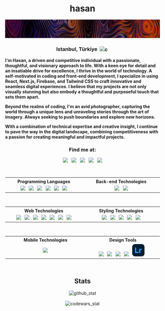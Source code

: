 <!-- <h1 align="center">Hello there, Hasan here</h1>-->
<h1 align="center">hasan</h1>
<p align="center">
<picture>
 <img src="https://github.com/bitterkofte/bitterkofte/blob/main/cropped2-wave2.gif" height="60" />
</picture>
</p>

<h3 align="center">
 Istanbul, Türkiye 
 <img align="center" src="https://em-content.zobj.net/thumbs/120/google/350/flag-turkey_1f1f9-1f1f7.png" alt="c" width="20" height="20"/>
󠁩󠁮󠁴󠁲󠁿</h3>

<p align="justify" weight="bold">
 <strong>
  <p>
   I'm Hasan, a driven and competitive individual with a passionate, thoughtful, and visionary approach to life. With a keen eye for detail and an insatiable drive for excellence, I thrive in the world of technology. A self-motivated in coding and front-end development, I specialize in using React, Next.js, Firebase, and Tailwind CSS to craft innovative and seamless digital experiences. I believe that my projects are not only visually stunning but also embody a thoughtful and purposeful touch that sets them apart.
  </p>
  <p>
   Beyond the realms of coding, I'm an avid photographer, capturing the world through a unique lens and unraveling stories through the art of imagery. Always seeking to push boundaries and explore new horizons.
  </p>
  <p>
   With a combination of technical expertise and creative insight, I continue to pave the way in the digital landscape, combining competitiveness with a passion for creating meaningful and impactful projects.
  </p>

 </strong>
</p>

<div align="center">
<h3>Find me at:</h3>
<a href="mailto:hasantalhahtc@gmail.com"><picture><img src="https://github.com/bitterkofte/bitterkofte/assets/35665454/b9fe6a18-3cf1-4b41-9a5b-f08656375e25" width="40" /></picture></a>
 
<a href="https://linkedin.com/in/hasantalhacelik"><img src="https://skillicons.dev/icons?i=linkedin" width="40" /></a>
 
<a href="https://stackoverflow.com/users/21045770"><img src="https://skillicons.dev/icons?i=stackoverflow" width="40" /></a>
 
<a href="https://www.codewars.com/users/bitterkofte"><picture title="Code Wars"><img src="https://github.com/bitterkofte/bitterkofte/assets/35665454/a56d7b7e-af40-4c8a-9b90-6d2452ad1dfc" width="40"/></picture></a>
 
<a href="https://leetcode.com/bitterkofte/"><picture title="LeetCode"><img src="https://github.com/bitterkofte/bitterkofte/assets/35665454/fa042ea4-ae27-4cf6-b75f-b87e159404e8" width="40"/></picture></a>
</div>

<!-- 
<h3 align="left">Programming Languages:</h3>
<picture title="JavaScript">
 <img src="https://skillicons.dev/icons?i=js" width="40" />
</picture>
 
<picture title="TypeScript">
 <img src="https://skillicons.dev/icons?i=ts" width="40" />
</picture>
 
<picture title="C">
 <img src="https://skillicons.dev/icons?i=c" width="40" />
</picture>
 
<picture title="Python">
 <img src="https://skillicons.dev/icons?i=python" width="40" />
</picture>
 
<picture title="C++">
 <img src="https://skillicons.dev/icons?i=cpp" width="40" />
</picture>
 
<picture title="Matlab">
 <img src="https://skillicons.dev/icons?i=matlab" width="40" />
</picture>

<br>

<h3 align="left">Web Technologies:</h3>
<picture title="React">
 <img src="https://skillicons.dev/icons?i=react" width="40" />
</picture>
 
<picture title="Nextjs">
 <img src="https://skillicons.dev/icons?i=nextjs" width="40" />
</picture>
 
<picture title="Redux">
 <img src="https://skillicons.dev/icons?i=redux" width="40" />
</picture>
 
<picture title="Firebase">
 <img src="https://skillicons.dev/icons?i=firebase" width="40" />
</picture>

<picture title="Vue">
 <img src="https://skillicons.dev/icons?i=vue" width="40" />
</picture>
 
<picture title="HTML">
 <img src="https://skillicons.dev/icons?i=html" width="40" />
</picture>
 
<picture title="GIT">
 <img src="https://skillicons.dev/icons?i=git" width="40" />
</picture>

<br>

<h3 align="left">Styling Technologies:</h3>
<picture title="CSS">
 <img src="https://skillicons.dev/icons?i=css" width="40" />
</picture>
 
<picture title="Bootstrap">
 <img src="https://skillicons.dev/icons?i=bootstrap" width="40" />
</picture>
 
<picture title="SASS">
 <img src="https://skillicons.dev/icons?i=sass" width="40" />
</picture>
 
<picture title="Tailwind CSS">
 <img src="https://skillicons.dev/icons?i=tailwindcss" width="40" />
</picture>
 
<picture title="Styled Components">
 <img src="https://skillicons.dev/icons?i=styledcomponents" width="40" />
</picture>

<br>

<h3 align="left">Back-end Technologies:</h3>
<picture title="MongoDB">
 <img src="https://skillicons.dev/icons?i=mongodb" width="40" />
</picture>
 
<picture title="MySQL">
 <img src="https://skillicons.dev/icons?i=mysql" width="40" />
</picture>

<br>

<h3 align="left">Mobile Technologies:</h3>
<picture title="React Native">
 <img src="https://skillicons.dev/icons?i=react" width="40" />
</picture>

<br>

<h3 align="left">Design Tools:</h3>
<picture title="Adobe Illustrator">
 <img src="https://skillicons.dev/icons?i=ai" width="40" />
</picture>
 
<picture title="Figma">
 <img src="https://skillicons.dev/icons?i=figma" width="40" />
</picture>
 
<picture title="Adobe XD">
 <img src="https://skillicons.dev/icons?i=xd" width="40" />
</picture>
  
<picture title="Adobe Photoshop">
 <img src="https://skillicons.dev/icons?i=ps" width="40" />
</picture>
-->
 
<!-- -----------------------------------TABLE----------------------------------- -->
<table align="center">
  <tr>
    <th width="400px">Programming Languages</th>
    <th width="400px">Back-end Technologies</th>
  </tr>
  <tr>
    <td align="center">
     <picture title="JavaScript">
      <img src="https://skillicons.dev/icons?i=js" width="40" />
     </picture>
      
     <picture title="TypeScript">
      <img src="https://skillicons.dev/icons?i=ts" width="40" />
     </picture>
      
     <picture title="C">
      <img src="https://skillicons.dev/icons?i=c" width="40" />
     </picture>
      
     <picture title="Python">
      <img src="https://skillicons.dev/icons?i=python" width="40" />
     </picture>
      
     <picture title="C++">
      <img src="https://skillicons.dev/icons?i=cpp" width="40" />
     </picture>
      
     <picture title="Matlab">
      <img src="https://skillicons.dev/icons?i=matlab" width="40" />
     </picture>
    </td>
    <td align="center">
     <picture title="MongoDB">
      <img src="https://skillicons.dev/icons?i=mongodb" width="40" />
     </picture>
      
     <picture title="MySQL">
      <img src="https://skillicons.dev/icons?i=mysql" width="40" />
     </picture>
    </td>
  </tr>
</table>
 
<table align="center">
  <tr>
    <th width="400px">Web Technologies</th>
    <th width="400px">Styling Technologies</th>
  </tr>
  <tr>
    <td align="center">
     <picture title="React">
      <img src="https://skillicons.dev/icons?i=react" width="40" />
     </picture>
      
     <picture title="Nextjs">
      <img src="https://skillicons.dev/icons?i=nextjs" width="40" />
     </picture>
      
     <picture title="Redux">
      <img src="https://skillicons.dev/icons?i=redux" width="40" />
     </picture>
      
     <picture title="Firebase">
      <img src="https://skillicons.dev/icons?i=firebase" width="40" />
     </picture>
      
     <picture title="Vue">
      <img src="https://skillicons.dev/icons?i=vue" width="40" />
     </picture>
      
     <picture title="HTML">
      <img src="https://skillicons.dev/icons?i=html" width="40" />
     </picture>
      
     <picture title="GIT">
      <img src="https://skillicons.dev/icons?i=git" width="40" />
     </picture>
    </td>
    <td align="center">
     <picture title="CSS">
      <img src="https://skillicons.dev/icons?i=css" width="40" />
     </picture>
      
     <picture title="Bootstrap">
      <img src="https://skillicons.dev/icons?i=bootstrap" width="40" />
     </picture>
      
     <picture title="SASS">
      <img src="https://skillicons.dev/icons?i=sass" width="40" />
     </picture>
      
     <picture title="Tailwind CSS">
      <img src="https://skillicons.dev/icons?i=tailwindcss" width="40" />
     </picture>
      
     <picture title="Styled Components">
      <img src="https://skillicons.dev/icons?i=styledcomponents" width="40" />
     </picture>
    </td>
  </tr>
</table>
 
<table align="center">
  <tr>
    <th width="400px">Mobile Technologies</th>
    <th width="400px">Design Tools</th>
  </tr>
  <tr>
    <td align="center">
     <picture title="React Native">
      <img src="https://skillicons.dev/icons?i=react" width="40" />
     </picture>
    </td>
    <td align="center">
     <picture title="Adobe Illustrator">
      <img src="https://skillicons.dev/icons?i=ai" width="40" />
     </picture>
      
     <picture title="Figma">
      <img src="https://skillicons.dev/icons?i=figma" width="40" />
     </picture>
      
     <picture title="Adobe XD">
      <img src="https://skillicons.dev/icons?i=xd" width="40" />
     </picture>
      
     <picture title="Adobe Photoshop">
      <img src="https://skillicons.dev/icons?i=ps" width="40" />
     </picture>
      
     <picture title="Adobe Lightroom">
      <img src="https://github.com/bitterkofte/bitterkofte/blob/main/lightroom.svg" width="40" />
     </picture>
      
     <!--<picture title="Aseprite">
      <img src="https://github.com/bitterkofte/bitterkofte/blob/main/aseprite.svg" width="40" />
     </picture>-->
    </td>
  </tr>
</table>
 
<h2 align="center">Stats</h2>
<div align="center" width="full">
  <img src="https://github-readme-stats.vercel.app/api/top-langs/?username=bitterkofte&layout=donut&theme=transparent&border_color=7211f6&disable_animations" alt="github_stat" disable_animations/>
</div>

<br>

<div align="center" width="full">
  <img src="https://www.codewars.com/users/bitterkofte/badges/large" alt="codewars_stat" />
</div>

